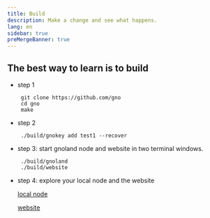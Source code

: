 ```yaml
---
title: Build
description: Make a change and see what happens.
lang: en
sidebar: true
preMergeBanner: true
---
```



## The best way to learn is to build
    
 - step 1
 
        git clone https://github.com/gno
        cd gno
        make
        
 - step 2
    
        ./build/gnokey add test1 --recover 

 - step 3: start gnoland node and website in two terminal windows. 

        ./build/gnoland
        ./build/website
        
 - step 4: explore your local node and the website
 
      [local node](http://localhost:26657)
  
      [website](http://localhost:8888)
    
   
    
